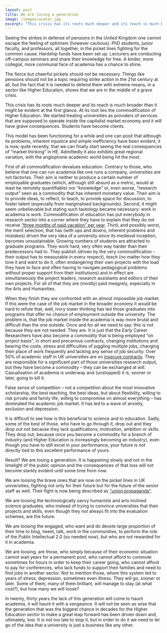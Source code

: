 ```yaml
---
layout: post
title: We are losing a generation 
image: /images/avatar.jpg
excerpt: "This crisis has its roots much deeper and its reach is much broader than it might be evident at the first glance. At its root lies the commodification of Higher Education. We started treating universities as providers of services that are supposed to operate inside the capitalist market economy and it will have grave consequences."
---
```


Seeing the strikes in defense of pensions in the United Kingdom one cannot escape the feeling of optimism (however cautious). PhD students, junior faculty, and professors, all together, in the picket lines fighting for the common cause. Hardship funds have been set up. Lecturers are conducting off-campus seminars and share their knowledge for free. A kinder, more collegial, more communal face of academia has a chance to shine.

The fierce but cheerful pickets should not be necessary. Things like pensions should not be a topic requiring strike action in the 21st century at all, but the fact that it is needed to defend them with extreme means, in a sector like Higher Education, shows that we are in the middle of a grave crisis.

This crisis has its roots much deeper and its reach is much broader than it might be evident at the first glance. At its root lies the commodification of Higher Education. We started treating universities as providers of services that are supposed to operate inside the capitalist market economy and it will have grave consequences. Students have become clients.

This model has been functioning for a while and one can posit that although its problems, inherent injustice and simple inefficiency have been evident, it is now, quite recently, that we can finally start seeing the real consequences of “market thinking” in HE. Admittedly it also exhibits great regional variation, with the anglophone academic world being hit the most.

First of all commodification devalues education. Contrary to those, who believe that one can run academia like one runs a company, universities are not factories. Their aim is neither to produce a certain number of employable graduates (which, although still absurd as a metric, would at least be remotely quantifiable) nor “knowledge” or, even worse, “research output” seen as a commodity that has inherent monetary value. Their aim is to provide ideas, to reflect, to teach, to provide space for discussion, to foster talent (especially from marginalised backgrounds). Second, it might seem unbelievable but stating such tautology became necessary: work in academia is work. Commodification of education has put everybody in research sector into a corner where they have to explain that they do not receive [“three months of paid vacation” per year](https://www.theguardian.com/science/occams-corner/2017/jul/17/dear-lord-adonis-the-summer-is-for-working). Third, and possibly worst, the merit selection, that has (with ups and downs, inherent problems and mistakes) driven the very idea of a university since its medieval inception, becomes unsustainable. Growing numbers of students are attracted to graduate programs. They work hard, very often way harder than their predecessors had to. They publish (driven by the very commodification – their output has to measurable in every respect), teach (no matter how they love it and want to do it, often endangering their own projects with the load they have to face and often having to navigate pedagogical problems without proper support from their institutions) and in effect are simultaneously the project leaders, research assistants and editors of their own projects. For all of that they are (mostly) paid meagrely, especially in the Arts and Humanities.

When they finish they are confronted with an almost impossible job market. If this were the case of the job market in the broader economy it would be hard to refute that, well, ivory tower thinking has led those graduates into programs that offer no chance of employment outside the university. The problem is, that the job market inside the academia is way more brutal and difficult than the one outside. Once and for all we need to say: this is not because they are not needed. They are. It is just that the Early Career Researchers have also become a commodity that is being employed “on project basis”, in short and precarious contracts, changing institutions and bearing the costs, stress and difficulties of juggling multiple jobs, changing their place of work frequently and lacking any sense of job security. Over 50% of academic staff in UK universities are on [insecure contracts](https://www.ucu.org.uk/media/7995/Precarious-work-in-higher-education-a-snapshot-of-insecure-contracts-and-institutional-attitudes-Apr-16/pdf/ucu_precariouscontract_hereport_apr16.pdf). They are responsible for a significant part of those universities research output, but they have become a commodity – they can be exchanged at will. Casualisation of academia is underway and (unstopped) it is, sooner or later, going to kill it.

False sense of competition – not a competition about the most innovative scholarship, the best teaching, the best ideas, but about flexibility, willing to risk private and family life, willing to compromise on almost everything – has dominated the academic job market. It has led to a wave of anxiety, exclusion and depression.

It is difficult to see how is this beneficial to science and to education. Sadly, some of the best of those, who have to go through it, drop out and they drop out not because they lack qualifications, motivation, ambition or skills. They drop out, because once you become a commodity for a branch of industry (and Higher Education is increasingly becoming an industry), even though you have to still excel in your performance, your future is not directly tied to this excellent performance of yours.

Result? We are losing a generation. It is happening slowly and not in the limelight of the public opinion and the consequences of that loss will not become starkly evident until some time from now.

We are loosing the brave ones that are now on the picket lines in UK universities, fighting not only for their future but for the future of the senior staff as well. Their fight is now being described as ["union propaganda"](https://www.timeshighereducation.com/blog/uss-strike-academics-are-wrong-walk-out).

We are loosing the technologically savvy humanists and arts inclined science graduates, who instead of trying to convince universities that their projects and skills, even though they not always fit into the evaluation schemes, are the future.

We are loosing the engaged, who want and do devote large proportion of their time to blog, tweet, talk, work in the communities, to perform the role of the Public Intellectual 2.0 (so needed now), but who are not rewarded for it in academia.

We are loosing, are those, who simply because of their economic situation cannot wait years for a permanent post, who cannot afford to commute sometimes for hours in order to keep their career going, who cannot afford to pay for conferences, who lack funds to support their families and need to find jobs in another sector. Not to mention those, whom this system led to years of stress, depression, sometimes even illness. They will go, sooner or later. Some of them, many of them brilliant, will manage to stay (at what cost?), but how many we will loose?

In twenty, thirty years the lack of this generation will come to haunt academia, it will haunt it with a vengeance. It will not be seen as wise that the generation that was the biggest chance in decades for the Higher Education sector to make a great leap forward has been driven down and, ultimately, lost. It is not too late to stop it, but in order to do it we need to let go of the idea that a university is just a business like any other.
